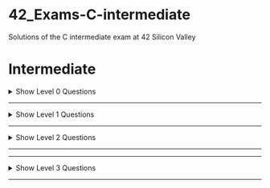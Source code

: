 # 42_Exams-C-intermediate

Solutions of the C intermediate exam at 42 Silicon Valley

# Intermediate

<details>
    <summary>Show Level 0 Questions</summary>

|Problems/Subjects                                              |Code                                                      |
|---------------------------------------------------------------|:--------------------------------------------------------:|
|[count_of_2](level00/count_of_2/subject.en.txt)                |[:book:](level00/count_of_2/count_of_2.c)                 |
|[equation](level00/equation/subject.en.txt)                    |[:book:](level00/equation/equation.c)                     |
|[find_pivot](level00/find_pivot/subject.en.txt)                |[:book:](level00/find_pivot/find_pivot.c)                 |
|[is_anagram](level00/is_anagram/subject.en.txt)                |[:book:](level00/is_anagram/is_anagram_simplified.c)      |

</details>

---

<details>
    <summary>Show Level 1 Questions</summary>

|Problems/Subjects                                              |Code                                                      |
|---------------------------------------------------------------|:--------------------------------------------------------:|
|[count_alpha](level01/count_alpha/subject.en.txt)              |[:book:](level01/count_alpha/count_alpha.c)               |
|[height_tree](level01/height_tree/subject.en.txt)              |[:book:](level01/height_tree/height_tree.c)               |
|[queue](level01/queue/subject.en.txt)                          |[:question:](level01/queue/queue.c)                       |
|[stack](level01/stack/subject.en.txt)                          |[:book:](level01/stack/stack.c)                           |


</details>

---

<details>
    <summary>Show Level 2 Questions</summary>

|Problems/Subjects                                              |Code                                                      |
|---------------------------------------------------------------|:--------------------------------------------------------:|
|[is_looping.c](level02/is_looping/subject.en.txt)              |[:book:](level02/is_looping.c/is_looping.c)               |
|[ord_alphlong](level02/ord_alphlong/subject.en.txt)            |[:question:](level02/ord_alphlong/ord_alphlong.c)         |


</details>

---

---

<details>
    <summary>Show Level 3 Questions</summary>

|Problems/Subjects                                              |Code                                                      |
|---------------------------------------------------------------|:--------------------------------------------------------:|
|[width_tree.c](level03/width_tree/subject.en.txt)              |[:book:](level02/width_tree/width_tree.c)                 |


</details>

---

